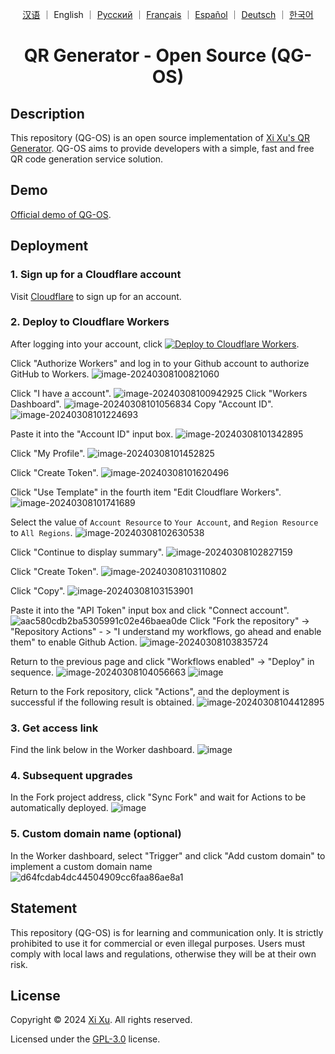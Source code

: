 <div align="center">

<a href="i18n/README_ZH.md">汉语</a> ｜ English ｜ <a href="i18n/README_RU.md">Русский</a> ｜ <a href="i18n/README_FR.md">Français</a> ｜ <a href="i18n/README_ES.md">Español</a> ｜ <a href="i18n/README_DE.md">Deutsch</a> ｜ <a href="i18n/README_KO.md">한국어</a>

# QR Generator - Open Source (QG-OS)

</div>

## Description

This repository (QG-OS) is an open source implementation of [Xi Xu's QR Generator](https://qr.xi-xu.me). QG-OS aims to provide developers with a simple, fast and free QR code generation service solution.

## Demo

[Official demo of QG-OS](https://qg-os.xi-xu.me).

## Deployment

### 1. Sign up for a Cloudflare account

Visit [Cloudflare](https://dash.cloudflare.com/sign-up) to sign up for an account.

### 2. Deploy to Cloudflare Workers

After logging into your account, click [![Deploy to Cloudflare Workers](https://deploy.workers.cloudflare.com/button)](https://deploy.workers.cloudflare.com/?url=https://github.com/xixu-me/QR-Generator).

Click "Authorize Workers" and log in to your Github account to authorize GitHub to Workers.
![image-20240308100821060](https://github.com/Harry-zklcdc/go-proxy-bingai/assets/21104213/241edb52-b1ef-4a2c-8525-bfa3d148391b)

Click "I have a account".
![image-20240308100942925](https://github.com/Harry-zklcdc/go-proxy-bingai/assets/21104213/219fc538-e412-4a52-913c-6c4878d50325) Click "Workers Dashboard".
![image-20240308101056834](https://github.com/Harry-zklcdc/go-proxy-bingai/assets/21104213/4b4a96be-90b3-40cc-9b50-b214980f2ab2) Copy "Account ID".
![image-20240308101224693](https://github.com/Harry-zklcdc/go-proxy-bingai/assets/21104213/da6f8b64-f6e1-40c0-b812-54f86d8b97c0)

Paste it into the "Account ID" input box.
![image-20240308101342895](https://github.com/Harry-zklcdc/go-proxy-bingai/assets/21104213/4df45a68-855f-4acd-a9be-6d0da63a49a5)

Click "My Profile".
![image-20240308101452825](https://github.com/Harry-zklcdc/go-proxy-bingai/assets/21104213/4d21f38a-f313-4d66-baf9-83ce1df93f02)

Click "Create Token".
![image-20240308101620496](https://github.com/Harry-zklcdc/go-proxy-bingai/assets/21104213/41e82d1b-27ea-44a0-8cfe-ae66233544ad)

Click "Use Template" in the fourth item "Edit Cloudflare Workers".
![image-20240308101741689](https://github.com/Harry-zklcdc/go-proxy-bingai/assets/21104213/3974817c-2787-4148-95f9-96f58ef78aee)

Select the value of `Account Resource` to `Your Account`, and `Region Resource` to `All Regions`.
![image-20240308102630538](https://github.com/Harry-zklcdc/go-proxy-bingai/assets/21104213/cd20fa0a-b75d-489d-85c0-49a063abea8a)

Click "Continue to display summary".
![image-20240308102827159](https://github.com/Harry-zklcdc/go-proxy-bingai/assets/21104213/9d91e08b-743b-476a-b74e-5b2f46b97ac2)

Click "Create Token".
![image-20240308103110802](https://github.com/Harry-zklcdc/go-proxy-bingai/assets/21104213/db6cde35-cf88-4fde-a58a-d3b204dabc17)

Click "Copy".
![image-20240308103153901](https://github.com/Harry-zklcdc/go-proxy-bingai/assets/21104213/0309e295-d77a-4d27-918e-706e2169347f)

Paste it into the "API Token" input box and click "Connect account".
![aac580cdb2ba5305991c02e46baea0de](https://github.com/Harry-zklcdc/go-proxy-bingai/assets/21104213/eb3bb593-13df-4a67-976d-4fbb5f369e51) Click "Fork the repository" -> "Repository Actions" - > "I understand my workflows, go ahead and enable them" to enable Github Action.
![image-20240308103835724](https://github.com/Harry-zklcdc/go-proxy-bingai/assets/21104213/a0d89011-edb5-4622-9bb0-c40f6420e936)

Return to the previous page and click "Workflows enabled" -> "Deploy" in sequence.
![image-20240308104056663](https://github.com/Harry-zklcdc/go-proxy-bingai/assets/21104213/d29844b4-6eda-4da1-984c-3f4507e1c213)
![image](https://github.com/Harry-zklcdc/go-proxy-bingai/assets/21104213/63691c2a-b26d-48cd-9c42-6fd74e44694b)

Return to the Fork repository, click "Actions", and the deployment is successful if the following result is obtained.
![image-20240308104412895](https://github.com/Harry-zklcdc/go-proxy-bingai/assets/21104213/ae35e302-c3cf-4662-badb-926b56b19565)

### 3. Get access link

Find the link below in the Worker dashboard.
![image](https://github.com/Harry-zklcdc/go-proxy-bingai/assets/21104213/8fef9dd4-285e-414a-9237-5378e981b96c)

### 4. Subsequent upgrades

In the Fork project address, click "Sync Fork" and wait for Actions to be automatically deployed.
![image](https://github.com/Harry-zklcdc/go-proxy-bingai/assets/21104213/16ca803a-fe4b-431e-97b0-f04b8a217220)

### 5. Custom domain name (optional)

In the Worker dashboard, select "Trigger" and click "Add custom domain" to implement a custom domain name
![d64fcdab4dc44504909cc6faa86ae8a1](https://github.com/Harry-zklcdc/go-proxy-bingai/assets/21104213/6f0de2c5-1dd4-4801-b163-6d485836c73d)

## Statement

This repository (QG-OS) is for learning and communication only. It is strictly prohibited to use it for commercial or even illegal purposes. Users must comply with local laws and regulations, otherwise they will be at their own risk.

## License

Copyright © 2024 [Xi Xu](https://xi-xu.me). All rights reserved.

Licensed under the [GPL-3.0](https://github.com/xixu-me/QR-Generator/blob/main/LICENSE) license.
